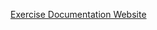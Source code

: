 [Exercise Documentation Website](https://jderobot.github.io/RoboticsAcademy/exercises/Drones/follow_road)
